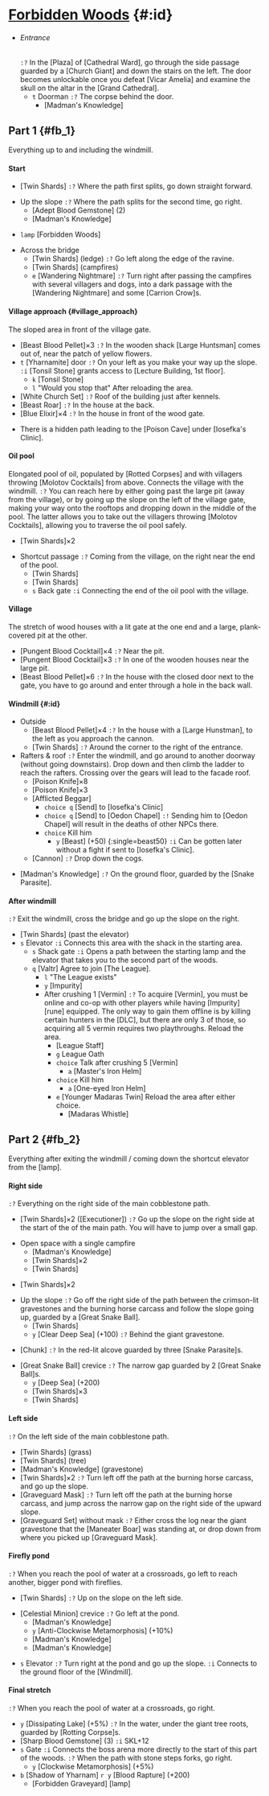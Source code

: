# [Forbidden Woods](@) {#:id}

- ###### Entrance
  `:?` In the [Plaza] of [Cathedral Ward], go through the side passage guarded by a [Church Giant] and down the stairs on the left. The door becomes unlockable once you defeat [Vicar Amelia] and examine the skull on the altar in the [Grand Cathedral].
  + `t` Doorman
    `:?` The corpse behind the door.
    - [Madman's Knowledge]

## Part 1 {#fb_1}
Everything up to and including the windmill.

#### Start
+ [Twin Shards]
  `:?` Where the path first splits, go down straight forward.
- Up the slope
  `:?` Where the path splits for the second time, go right.
  + [Adept Blood Gemstone] (2)
  + [Madman's Knowledge]
+ `lamp` [Forbidden Woods]
- Across the bridge
  + [Twin Shards] (ledge)
    `:?` Go left along the edge of the ravine.
  + [Twin Shards] (campfires)
  + `e` [Wandering Nightmare]
    `:?` Turn right after passing the campfires with several villagers and dogs, into a dark passage with the [Wandering Nightmare] and some [Carrion Crow]s.

#### Village approach {#village_approach}
The sloped area in front of the village gate.
+ [Beast Blood Pellet]×3
  `:?` In the wooden shack [Large Huntsman] comes out of, near the patch of yellow flowers.
+ `t` [Yharnamite] door
  `:?` On your left as you make your way up the slope.
  `:i` [Tonsil Stone] grants access to [Lecture Building, 1st floor].
  + `k` [Tonsil Stone]
  + `l` "Would you stop that"
    After reloading the area.
+ [White Church Set]
  `:?` Roof of the building just after kennels.
+ [Beast Roar]
  `:?` In the house at the back.
+ [Blue Elixir]×4
  `:?` In the house in front of the wood gate.
- There is a hidden path leading to the [Poison Cave] under [Iosefka's Clinic].

#### Oil pool
Elongated pool of oil, populated by [Rotted Corpses] and with villagers throwing [Molotov Cocktails] from above. Connects the village with the windmill.
`:?` You can reach here by either going past the large pit (away from the village), or by going up the slope on the left of the village gate, making your way onto the rooftops and dropping down in the middle of the pool. The latter allows you to take out the villagers throwing [Molotov Cocktails], allowing you to traverse the oil pool safely.
+ [Twin Shards]×2
- Shortcut passage
  `:?` Coming from the village, on the right near the end of the pool.
  + [Twin Shards]
  + [Twin Shards]
  + `s` Back gate
    `:i` Connecting the end of the oil pool with the village.

#### Village
The stretch of wood houses with a lit gate at the one end and a large, plank-covered pit at the other.
+ [Pungent Blood Cocktail]×4
  `:?` Near the pit.
+ [Pungent Blood Cocktail]×3
  `:?` In one of the wooden houses near the large pit.
+ [Beast Blood Pellet]×6
  `:?` In the house with the closed door next to the gate, you have to go around and enter through a hole in the back wall.


#### Windmill {#:id}
- Outside
  + [Beast Blood Pellet]×4
    `:?` In the house with a [Large Hunstman], to the left as you approach the cannon.
  + [Twin Shards]
    `:?` Around the corner to the right of the entrance.
- Rafters & roof
  `:?` Enter the windmill, and go around to another doorway (without going downstairs). Drop down and then climb the ladder to reach the rafters. Crossing over the gears will lead to the facade roof.
  + [Poison Knife]×8
  + [Poison Knife]×3
  + [Afflicted Beggar]
    + `choice q` [Send] to [Iosefka's Clinic]
    + `choice q` [Send] to [Oedon Chapel]
      `:!` Sending him to [Oedon Chapel] will result in the deaths of other NPCs there.
    + `choice` Kill him
      + `y` [Beast] (+50) {:single=beast50}
        `:i` Can be gotten later without a fight if sent to [Iosefka's Clinic].
  + [Cannon]
    `:?` Drop down the cogs.
+ [Madman's Knowledge]
  `:?` On the ground floor, guarded by the [Snake Parasite].


#### After windmill
`:?` Exit the windmill, cross the bridge and go up the slope on the right.
+ [Twin Shards] (past the elevator)
+ `s` Elevator
  `:i` Connects this area with the shack in the starting area.
  + `s` Shack gate
    `:i` Opens a path between the starting lamp and the elevator that takes you to the second part of the woods.
  + `q` [Valtr]
    Agree to join [The League].
    + `l` "The League exists"
    + `y` [Impurity]
    - After crushing 1 [Vermin]
      `:?` To acquire [Vermin], you must be online and co-op with other players while having [Impurity] [rune] equipped. The only way to gain them offline is by killing certain hunters in the [DLC], but there are only 3 of those, so acquiring all 5 vermin requires two playthroughs.
      Reload the area.
      + [League Staff]
      + `g` League Oath
      + `choice` Talk after crushing 5 [Vermin]
        + `a` [Master's Iron Helm]
      + `choice` Kill him
        + `a` [One-eyed Iron Helm]
      + `e` [Younger Madaras Twin]
        Reload the area after either choice.
        + [Madaras Whistle]



## Part 2 {#fb_2}
Everything after exiting the windmill / coming down the shortcut elevator from the [lamp].

#### Right side
`:?` Everything on the right side of the main cobblestone path.

+ [Twin Shards]×2 ([Executioner])
`:?` Go up the slope on the right side at the start of the of the main path. You will have to jump over a small gap.
- Open space with a single campfire
  + [Madman's Knowledge]
  + [Twin Shards]×2
  + [Twin Shards]
+ [Twin Shards]×2
- Up the slope
  `:?` Go off the right side of the path between the crimson-lit gravestones and the burning horse carcass and follow the slope going up, guarded by a [Great Snake Ball].
  + [Twin Shards]
  + `y` [Clear Deep Sea] (+100)
  `:?` Behind the giant gravestone.
+ [Chunk]
  `:?` In the red-lit alcove guarded by three [Snake Parasite]s.
- [Great Snake Ball] crevice
  `:?` The narrow gap guarded by 2 [Great Snake Ball]s.
  + `y` [Deep Sea] (+200)
  + [Twin Shards]×3
  + [Twin Shards]

#### Left side
`:?` On the left side of the main cobblestone path.
+ [Twin Shards] (grass)
+ [Twin Shards] (tree)
+ [Madman's Knowledge] (gravestone)
+ [Twin Shards]×2
  `:?` Turn left off the path at the burning horse carcass, and go up the slope.
+ [Graveguard Mask]
  `:?` Turn left off the path at the burning horse carcass, and jump across the narrow gap on the right side of the upward slope.
+ [Graveguard Set] without mask
  `:?` Either cross the log near the giant gravestone that the [Maneater Boar] was standing at, or drop down from where you picked up [Graveguard Mask].

#### Firefly pond
`:?` When you reach the pool of water at a crossroads, go left to reach another, bigger pond with fireflies.
+ [Twin Shards]
  `:?` Up on the slope on the left side.
- [Celestial Minion] crevice
  `:?` Go left at the pond.
  + [Madman's Knowledge]
  + `y` [Anti-Clockwise Metamorphosis] (+10%)
  + [Madman's Knowledge]
  + [Madman's Knowledge]
+ `s` Elevator
  `:?` Turn right at the pond and go up the slope.
  `:i` Connects to the ground floor of the [Windmill].
  
#### Final stretch
`:?` When you reach the pool of water at a crossroads, go right.
+ `y` [Dissipating Lake] (+5%)
  `:?` In the water, under the giant tree roots, guarded by [Rotting Corpse]s.
+ [Sharp Blood Gemstone] (3)
  `:i` SKL+12
+ `s` Gate
  `:i` Connects the boss arena more directly to the start of this part of the woods.
  `:?` When the path with stone steps forks, go right.
  + `y` [Clockwise Metamorphosis] (+5%)
+ `b` [Shadow of Yharnam]
  `r y` [Blood Rapture] (+200)
  + [Forbidden Graveyard] [lamp]